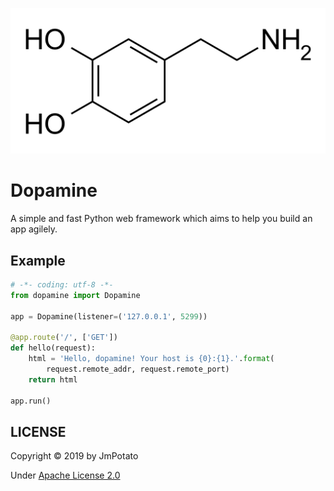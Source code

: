 ![Dopamine](https://github.com/JmPotato/dopamine/blob/master/docs/imgs/1920px-dopamine.png)

# Dopamine

A simple and fast Python web framework which aims to help you build an app agilely.

## Example

```python
# -*- coding: utf-8 -*-
from dopamine import Dopamine

app = Dopamine(listener=('127.0.0.1', 5299))

@app.route('/', ['GET'])
def hello(request):
    html = 'Hello, dopamine! Your host is {0}:{1}.'.format(
        request.remote_addr, request.remote_port)
    return html

app.run()
```

## LICENSE
Copyright © 2019 by JmPotato

Under [Apache License 2.0](http://www.apache.org/licenses/)

